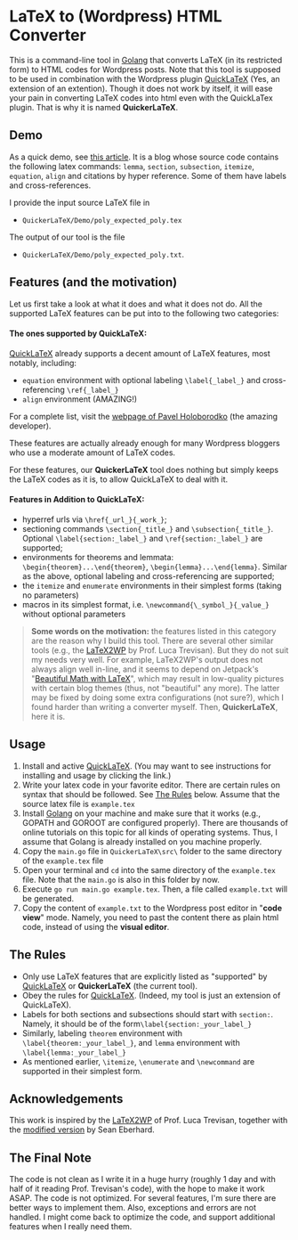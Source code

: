 # LaTeX to (Wordpress) HTML Converter

This is a command-line tool in [Golang](https://golang.org/) that converts LaTeX (in its restricted form) to HTML codes for Wordpress posts. Note that this tool is supposed to be used in combination with the Wordpress plugin [QuickLaTeX](http://www.holoborodko.com/pavel/quicklatex/) (Yes, an extension of an extention). Though it does not work by itself, it will ease your pain in converting LaTeX codes into html even with the QuickLaTex plugin. That is why it is named **QuickerLaTeX**. 

## Demo
As a quick demo, see <a href="https://xiao-liang.com/blog/?p=130" target="_blank">this article</a>. It is a blog whose source code contains the following latex commands: `lemma`, `section`, `subsection`, `itemize`, `equation`, `align` and citations by hyper reference. Some of them have labels and cross-references.

I provide the input source LaTeX file in 
 * `QuickerLaTeX/Demo/poly_expected_poly.tex`

The output of our tool is the file 
* `QuickerLaTeX/Demo/poly_expected_poly.txt`.

## Features (and the motivation)
Let us first take a look at what it does and what it does not do. All the supported LaTeX features can be put into to the following two categories:
#### The ones supported by QuickLaTeX:
[QuickLaTeX](http://www.holoborodko.com/pavel/quicklatex/)  already supports a decent amount of LaTeX features, most notably, including:
  * `equation` environment with optional labeling `\label{_label_}` and cross-referencing `\ref{_label_}`
  * `align` environment (AMAZING!)  

For a complete list, visit the [webpage of Pavel Holoborodko](http://www.holoborodko.com/pavel/quicklatex/) (the amazing developer).

These features are actually already enough for many Wordpress bloggers who use a moderate amount of LaTeX codes.

For these features, our **QuickerLaTeX** tool does nothing but simply keeps the LaTeX codes as it is, to allow QuickLaTeX to deal with it.



#### Features in Addition to QuickLaTeX:
  * hyperref urls via `\href{_url_}{_work_}`; 
  * sectioning commands `\section{_title_}` and `\subsection{_title_}`. Optional `\label{section:_label_}` and `\ref{section:_label_}` are supported;
  * environments for theorems and lemmata: `\begin{theorem}...\end{theorem}`, `\begin{lemma}...\end{lemma}`. Similar as the above, optional labeling and cross-referencing are supported; 
  * the `itemize` and `enumerate` environments in their simplest forms (taking no parameters)
  * macros in its simplest format, i.e. `\newcommand{\_symbol_}{_value_}` without optional parameters


> **Some words on the motivation:** the features listed in this category are the reason why I build this tool. There are several other similar tools (e.g., the [LaTeX2WP](https://lucatrevisan.wordpress.com/latex-to-wordpress/) by Prof. Luca Trevisan). But they do not suit my needs very well. For example,  LaTeX2WP's output does not always align well in-line, and it seems to depend on Jetpack's "[Beautiful Math with LaTeX](https://jetpack.com/support/beautiful-math-with-latex/)", which may result in low-quality pictures with certain blog themes (thus, not "beautiful" any more). The latter may be fixed by doing some extra configurations (not sure?), which I found harder than writing a converter myself. Then, **QuickerLaTeX**, here it is.


## Usage
1. Install and active  [QuickLaTeX](http://www.holoborodko.com/pavel/quicklatex/). (You may want to see instructions for installing and usage by clicking the link.)
2. Write your latex code in your favorite editor. There are certain rules on syntax that should be followed. See [The Rules](#rules) below. Assume that the source latex file is `example.tex`
3. Install [Golang](https://golang.org/) on your machine and make sure that it works (e.g., GOPATH and GOROOT are configured properly). There are thousands of online tutorials on this topic for all kinds of operating systems. Thus, I assume that Golang is already installed on you machine properly.
4. Copy the `main.go` file in `QuickerLaTeX\src\` folder to the same directory of the `example.tex` file
5. Open your terminal and `cd` into the same directory of the `example.tex` file. Note that the `main.go` is also in this folder by now.
6. Execute `go run main.go example.tex`. Then, a file called `example.txt` will be generated.
7. Copy the content of `example.txt` to the Wordpress post editor in "**code view**" mode. Namely, you need to past the content there as plain html code, instead of using the **visual editor**. 


## The Rules <a name="rules"></a>
* Only use LaTeX features that are explicitly listed as "supported" by [QuickLaTeX](http://www.holoborodko.com/pavel/quicklatex/) or **QuickerLaTeX** (the current tool).
* Obey the rules for [QuickLaTeX](http://www.holoborodko.com/pavel/quicklatex/). (Indeed, my tool is just an extension of QuickLaTeX).
* Labels for both sections and subsections should start with `section:`. Namely, it should be of the form`\label{section:_your_label_}`
* Similarly, labeling `theorem` environment with  `\label{theorem:_your_label_}`, and `lemma` environment with  `\label{lemma:_your_label_}`
* As mentioned earlier, `\itemize`, `\enumerate` and `\newcommand` are supported in their simplest form.

## Acknowledgements
This work is inspired by the [LaTeX2WP](https://lucatrevisan.wordpress.com/latex-to-wordpress/) of Prof. Luca Trevisan, together with the [modified version](https://github.com/seaneberhard/latex2wp) by Sean Eberhard. 

## The Final Note
The code is not clean as I write it in a huge hurry (roughly 1 day and with half of it reading Prof. Trevisan's code), with the hope to make it work ASAP. The code is not optimized. For several features, I'm sure there are better ways to implement them. Also, exceptions and errors are not handled. I might come back to optimize the code, and support additional features when I really need them. 